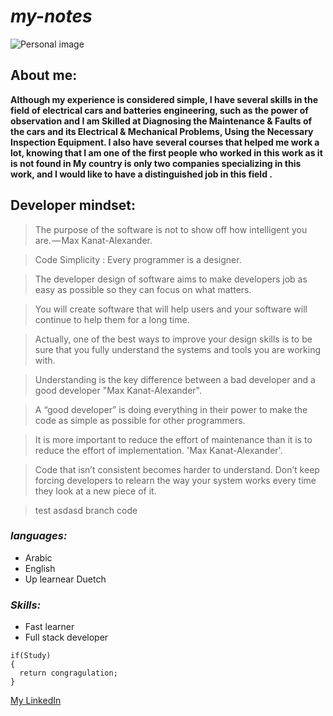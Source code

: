 # **_my-notes_**
![Personal image](https://z-m-scontent.famm3-1.fna.fbcdn.net/v/t1.6435-1/cp0/e15/q65/p120x120/83682232_2606474159573594_764113478397984768_n.jpg?_nc_cat=110&ccb=1-5&_nc_sid=dbb9e7&_nc_ohc=D6dIHI43d7EAX9oLqHS&_nc_ad=z-m&_nc_cid=1341&_nc_eh=0d4c203836f4211c3a63add150baeee5&_nc_rml=0&_nc_ht=z-m-scontent.famm3-1.fna&oh=00_AT9EJNVwr3q7YoXj3bBShuXCyELYtdnA-x4vPOs5BGcNOQ&oe=620D5035)

## **About me:**

**Although my experience is considered simple, I have several skills in the field of electrical cars and batteries engineering, such as the power of observation and I am Skilled at Diagnosing the Maintenance & Faults of the cars and its Electrical & Mechanical Problems, Using the Necessary Inspection Equipment. I also have several courses that helped me work a lot, knowing that I am one of the first people who worked in this work as it is not found in My country is only two companies specializing in this work, and I would like to have a distinguished job in this field .**

## **Developer mindset:**
> The purpose of the software is not to show off how intelligent you are. — Max Kanat-Alexander.

> Code Simplicity : Every programmer is a designer.

> The developer design of software aims to make developers job as easy as possible so they can focus on what matters.

> You will create software that will help users and your software will continue to help them for a long time. 

> Actually, one of the best ways to improve your design skills is to be sure that you fully understand the systems and tools you are working with.

> Understanding is the key difference between a bad developer and a good developer "Max Kanat-Alexander".

> A “good developer” is doing everything in their power to make the code as simple as possible for other programmers.

>  It is more important to reduce the effort of maintenance than it is to reduce the effort of implementation. 'Max Kanat-Alexander'. 

> Code that isn’t consistent becomes harder to understand. Don’t keep forcing developers to relearn the way your system works every time they look at a new piece of it.

> test asdasd branch
code



### *languages:*
- Arabic
- English
- Up learnear Duetch

### *Skills:*
- Fast learner
- Full stack developer
```
if(Study)
{
  return congragulation;
}
```
[My LinkedIn](https://www.linkedin.com/in/the-babyn-titan-91833a15a/)


<!-- This content will not appear in the rendered Markdown -->

